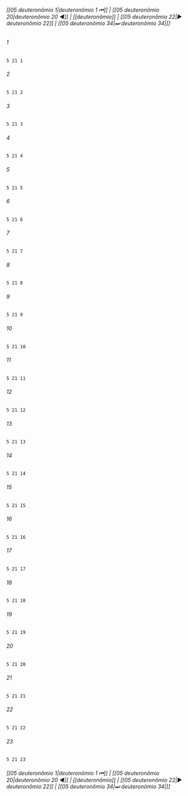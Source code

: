 
###### [[05 deuteronômio 1|deuteronômio 1 ⏮]] | [[05 deuteronômio 20|deuteronômio 20 ◀]] | [[deuteronômio]] | [[05 deuteronômio 22|▶ deuteronômio 22]] | [[05 deuteronômio 34|⏭ deuteronômio 34|]]

###### 1
``` verse
5 21 1 
```
###### 2
``` verse
5 21 2 
```
###### 3
``` verse
5 21 3 
```
###### 4
``` verse
5 21 4 
```
###### 5
``` verse
5 21 5 
```
###### 6
``` verse
5 21 6 
```
###### 7
``` verse
5 21 7 
```
###### 8
``` verse
5 21 8 
```
###### 9
``` verse
5 21 9 
```
###### 10
``` verse
5 21 10 
```
###### 11
``` verse
5 21 11 
```
###### 12
``` verse
5 21 12 
```
###### 13
``` verse
5 21 13 
```
###### 14
``` verse
5 21 14 
```
###### 15
``` verse
5 21 15 
```
###### 16
``` verse
5 21 16 
```
###### 17
``` verse
5 21 17 
```
###### 18
``` verse
5 21 18 
```
###### 19
``` verse
5 21 19 
```
###### 20
``` verse
5 21 20 
```
###### 21
``` verse
5 21 21 
```
###### 22
``` verse
5 21 22 
```
###### 23
``` verse
5 21 23 
```

###### [[05 deuteronômio 1|deuteronômio 1 ⏮]] | [[05 deuteronômio 20|deuteronômio 20 ◀]] | [[deuteronômio]] | [[05 deuteronômio 22|▶ deuteronômio 22]] | [[05 deuteronômio 34|⏭ deuteronômio 34|]]

